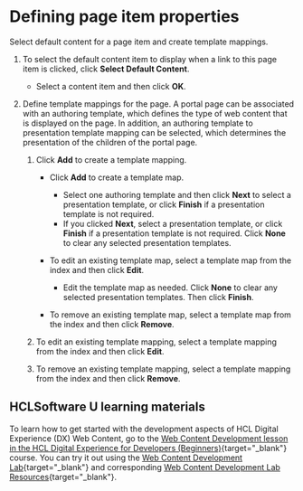 # Defining page item properties

Select default content for a page item and create template mappings.

1.  To select the default content item to display when a link to this page item is clicked, click **Select Default Content**.

    -   Select a content item and then click **OK**.
    
2.  Define template mappings for the page. A portal page can be associated with an authoring template, which defines the type of web content that is displayed on the page. In addition, an authoring template to presentation template mapping can be selected, which determines the presentation of the children of the portal page.

    1.  Click **Add** to create a template mapping.

        -   Click **Add** to create a template map.
            -   Select one authoring template and then click **Next** to select a presentation template, or click **Finish** if a presentation template is not required.
            -   If you clicked **Next**, select a presentation template, or click **Finish** if a presentation template is not required. Click **None** to clear any selected presentation templates.

        -   To edit an existing template map, select a template map from the index and then click **Edit**.

            -   Edit the template map as needed. Click **None** to clear any selected presentation templates. Then click **Finish**.

        -   To remove an existing template map, select a template map from the index and then click **Remove**.

    2.  To edit an existing template mapping, select a template mapping from the index and then click **Edit**.

    3.  To remove an existing template mapping, select a template mapping from the index and then click **Remove**.

## HCLSoftware U learning materials

To learn how to get started with the development aspects of HCL Digital Experience (DX) Web Content, go to the [Web Content Development lesson in the HCL Digital Experience for Developers (Beginners)](https://hclsoftwareu.hcltechsw.com/component/axs/?view=sso_config&id=3&forward=https%3A%2F%2Fhclsoftwareu.hcltechsw.com%2Fcourses%2Flesson%2F%3Fid%3D414 ){target="_blank"} course. You can try it out using the [Web Content Development Lab](https://hclsoftwareu.hcltechsw.com/images/Lc4sMQCcN5uxXmL13gSlsxClNTU3Mjc3NTc4MTc2/DS_Academy/DX/Developer/HDX-DEV-100_Web_Content_Development.pdf){target="_blank"} and corresponding [Web Content Development Lab Resources](https://hclsoftwareu.hcltechsw.com/images/Lc4sMQCcN5uxXmL13gSlsxClNTU3Mjc3NTc4MTc2/DS_Academy/DX/Developer/HDX-DEV-100_Web_Content_Development_Lab_Resources.zip){target="_blank"}.
